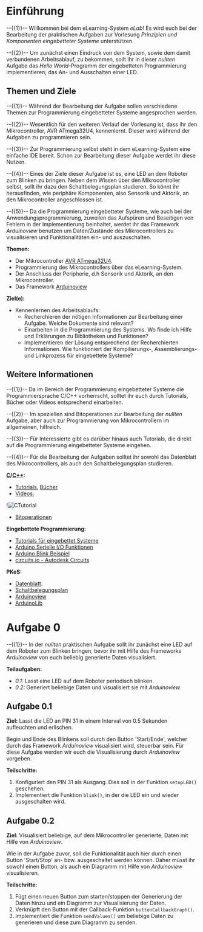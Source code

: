 <!--

author:   Georg Jäger

email:    gjaeger@ovgu.de

version:  1.0.0

language: de_DE

narrator:  Deutsch Female

-->

# Einführung

--{{1}}--
Willkommen bei dem eLearning-System *eLab*! Es wird euch bei der Bearbeitung der praktischen Aufgaben zur Vorlesung *Prinzipien und Komponenten eingebetteter Systeme* unterstützen. 

--{{2}}--
Um zunächst einen Eindruck von dem System, sowie dem damit verbundenen Arbeitsablauf, zu bekommen, sollt ihr in dieser *nullten* Aufgabe das *Hello World*-Programm der eingebetteten Programmierung implementieren; das An- und Ausschalten einer LED.

## Themen und Ziele

--{{1}}--
Während der Bearbeitung der Aufgabe sollen verschiedene Themen zur Programmierung eingebetteter Systeme angesprochen werden. 

--{{2}}--
Wesentlich für den weiteren Verlauf der Vorlesung ist, dass ihr den Mikrocontroller, AVR ATmega32U4, kennenlernt. Dieser wird während der Aufgaben zu programmieren sein. 

--{{3}}-- 
Zur Programmierung selbst steht in dem eLearning-System eine einfache IDE bereit. Schon zur Bearbeitung dieser Aufgabe werdet ihr diese Nutzen.

--{{4}}--
Eines der Ziele dieser Aufgabe ist es, eine LED an dem Roboter zum Blinken zu bringen. Neben dem Wissen über den Mikrocontroller selbst, sollt ihr dazu den Schaltbelegungsplan studieren. So könnt ihr herausfinden, wie periphäre Komponenten, also Sensorik und Aktorik, an den Mikrocontroller angeschlossen ist.

--{{5}}--
Da die Programmierung eingebetteter Systeme, wie auch bei der Anwendungsprogrammierung, zuweilen das Aufspüren und Beseitigen von Fehlern in der Implementierung beinhaltet, werdet ihr das Framework *Arduinoview* benutzen um Daten/Zustände des Mikrocontrollers zu visualisieren und Funktionalitäten ein- und auszuschalten.

**Themen:**

* Der Mikrocontroller [AVR ATmega32U4](http://www.microchip.com/wwwproducts/en/ATmega32u4).
* Programmierung des Mikrocontrollers über das eLearning-System.
* Der Anschluss der Peripherie, d.h Sensorik und Aktorik, an den Mikrocontroller.
* Das Framework [Arduinoview](https://github.com/fesselk/Arduinoview/blob/master/doc/Documetation.md)

**Ziel(e):**
* Kennenlernen des Arbeitsablaufs: 
  * Recherchieren der nötigen Informationen zur Bearbeitung einer Aufgabe. Welche Dokumente sind relevant? 
  * Einarbeiten in die Programmierung des Systems. Wo finde ich Hilfe und Erklärungen zu Bibliotheken und Funktionen?
  * Implementieren der Lösung entsprechend der Recherchierten Informationen. Wie funktioniert der Kompilierungs-, Assemblierungs- und Linkprozess für eingebettete Systeme?
  
## Weitere Informationen

--{{1}}--
Da im Bereich der Programmierung eingebetteter Systeme die Programmiersprache C/C++ vorherrscht, solltet ihr euch durch Tutorials, Bücher oder Videos entsprechend einarbeiten.


--{{2}}--
Im speziellen sind Bitoperationen zur Bearbeitung der *nullten* Aufgabe, aber auch zur Programmierung von Mikrocontrollern im allgemeinen, hilfreich.

--{{3}}--
Für Interessierte gibt es darüber hinaus auch Tutorials, die direkt auf die Programmierung eingebetteter Systeme eingehen.


--{{4}}--
Für die Bearbeitung der Aufgaben solltet ihr sowohl das Datenblatt des Mikrocontrollers, als auch den Schaltbelegungsplan studieren.

**[C](https://en.wikipedia.org/wiki/C_%28programming_language%29)/[C++](https://en.wikipedia.org/wiki/C%2B%2B):**

* [Tutorials](http://www.learncpp.com/), [Bücher](https://stackoverflow.com/questions/388242/the-definitive-c-book-guide-and-list) 
* [Videos:](https://www.youtube.com/watch?v=Rub-JsjMhWY)

!![CTutorial](https://www.youtube.com/embed/Rub-JsjMhWY)<!--
    position: relative;
    left: 2.5%;
    top: 20%;
    width: 10%;
    height: 40%;
--> 

* [Bitoperationen](https://de.wikipedia.org/wiki/Bitweiser_Operator)

**Eingebettete Programmierung:**
* [Tutorials für eingebettet Systeme](https://www.mikrocontroller.net/articles/AVR-Tutorial)
* [Arduino Serielle I/O Funktionen](https://www.arduino.cc/en/reference/Serial)
* [Arduino Blink Beispiel](https://www.arduino.cc/en/Tutorial/Blink)
* [circuits.io - Autodesk Circuits](https://circuits.io/)

**PKeS:**
* [Datenblatt](http://www.atmel.com/Images/Atmel-7766-8-bit-AVR-ATmega16U4-32U4_Datasheet.pdf).
* [Schaltbelegungsplan](https://github.com/liaScript/PKeS0/blob/master/materials/robubot_stud.pdf?raw=true) 
* [Arduinoview](https://github.com/fesselk/Arduinoview/blob/master/doc/Documetation.md)
* [ArduinoLib](https://github.com/fesselk/ArduinoviewLib)

# Aufgabe 0

--{{1}}--
In der *nullten* praktischen Aufgabe sollt ihr zunächst eine LED auf dem Roboter zum Blinken bringen, bevor ihr mit Hilfe des Frameworks *Arduinoview* von euch beliebig generierte Daten visualisiert.

**Teilaufgaben:**

* *0.1:* Lasst eine LED auf dem Roboter periodisch blinken.
* *0.2:* Generiert beliebige Daten und visualisiert sie mit *Arduinoview*.


## Aufgabe 0.1

**Ziel:** Lasst die LED an PIN 31 in einem Interval von 0.5 Sekunden aufleuchten und erlischen. 

Begin und Ende des Blinkens soll durch den Button 'Start/Ende', welcher durch das Framework *Arduinoview* visualisiert wird, steuerbar sein. Für diese Aufgabe werden wir euch die Visualisierung durch *Arduinoview* vorgeben.

**Teilschritte:**

1. Konfiguriert den PIN 31 als Ausgang. Dies soll in der Funktion `setupLED()` geschehen.
2. Implementiert die Funktion `blink()`, in der die LED ein und wieder ausgeschalten wird.


## Aufgabe 0.2

**Ziel:** Visualisiert beliebige, auf dem Mikrocontroller generierte, Daten mit Hilfe von *Arduinoview*.

Wie in der Aufgabe zuvor, soll die Funktionalität auch hier durch einen Button 'Start/Stop' an- bzw. ausgeschaltet werden können. Daher müsst ihr sowohl einen Button, als auch ein Diagramm mit Hilfe von *Arduinoview* visualisieren.

**Teilschritte:**

1. Fügt einen neuen Button zum starten/stoppen der Generierung der Daten hinzu und ein Diagramm zur Visualisierung der Daten.
2. Verknüpft den Button mit der Callback-Funktion `buttonCallbackGraph()`.
3. Implementiert die Funktion `sendValues()` um beliebige Daten zu generieren und diese zum Diagramm zu senden.
